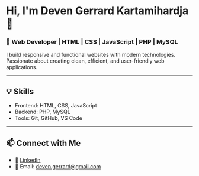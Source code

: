 # Hi, I'm Deven Gerrard Kartamihardja 👋

### 🚀 Web Developer | HTML | CSS | JavaScript | PHP | MySQL  

I build responsive and functional websites with modern technologies. Passionate about creating clean, efficient, and user-friendly web applications.

---

## 💡 Skills  
- Frontend: HTML, CSS, JavaScript  
- Backend: PHP, MySQL  
- Tools: Git, GitHub, VS Code  

---

## 📫 Connect with Me  
- 💼 [LinkedIn](https://linkedin.com/in/Deven669)  
- 📧 Email: deven.gerrard@gmail.com  
